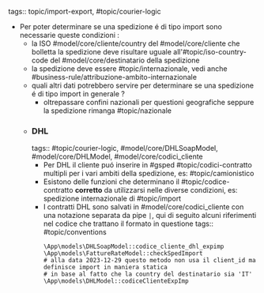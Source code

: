 tags:: topic/import-export, #topic/courier-logic

- Per poter determinare se una spedizione é di tipo import sono necessarie queste condizioni :
	- la ISO #model/core/cliente/country del #model/core/cliente che bolletta la spedizione deve risultare uguale all'#topic/iso-country-code  del #model/core/destinatario della spedizione
	- la spedizione deve essere #topic/internazionale, vedi anche #business-rule/attribuzione-ambito-internazionale
	- quali altri dati potrebbero servire per determinare se una spedizione é di tipo import in generale ?
		- oltrepassare confini nazionali per questioni geografiche seppure la spedizione rimanga #topic/nazionale
	- ### DHL
	  tags:: #topic/courier-logic, #model/core/DHLSoapModel, #model/core/DHLModel, #model/core/codici_cliente
		- Per DHL il cliente puó inserire in #gsped #topic/codici-contratto multipli per i vari ambiti della spedizione, es: #topic/camionistico
		- Esistono delle funzioni che determinano il #topic/codice-contratto **corretto** da utilizzarsi nelle diverse condizioni, es: spedizione internazionale di #topic/import
		- I contratti DHL sono salvati in #model/core/codici_cliente con una notazione separata da pipe `|`, qui di seguito alcuni riferimenti nel codice che trattano il formato in questione
		  tags:: #topic/conventions
		  ```
		  \App\models\DHLSoapModel::codice_cliente_dhl_expimp
		  \App\models\FattureRateModel::checkSpedImport
		  # alla data 2023-12-29 questo metodo non usa il client_id ma definisce import in maniera statica
		  # in base al fatto che la country del destinatario sia 'IT'
		  \App\models\DHLModel::codiceClienteExpImp
		  ```